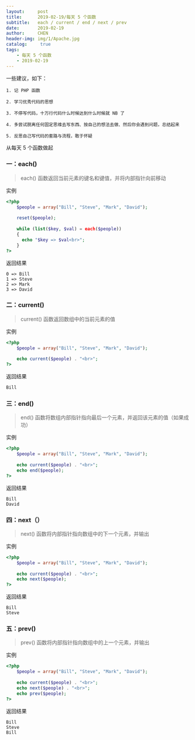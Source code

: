 ```yaml
---
layout:     post
title:      2019-02-19/每天 5 个函数
subtitle:   each / current / end / next / prev
date:       2019-02-19
author:     CHEN
header-img: img/1/Apache.jpg
catalog: 	 true
tags:
    - 每天 5 个函数
    - 2019-02-19
---
```

一些建议，如下：
```
1. 记 PHP 函数

2. 学习优秀代码的思想

3. 不停写代码，十万行代码什么时候达到什么时候就 NB 了

4. 多尝试脱离任何固定思维去写东西、按自己的想法去做、然后你会遇到问题，总结起来

5. 反思自己写代码的套路与流程，敢于怀疑
```
从每天 5 个函数做起

### 一：each()
> each() 函数返回当前元素的键名和键值，并将内部指针向前移动

实例
```php
<?php
    $people = array("Bill", "Steve", "Mark", "David");
    
    reset($people);
    
    while (list($key, $val) = each($people))
    {
      echo "$key => $val<br>";
    }
?>
```
返回结果
```
0 => Bill
1 => Steve
2 => Mark
3 => David
```
### 二：current()
> current() 函数返回数组中的当前元素的值

实例
```php
<?php
    $people = array("Bill", "Steve", "Mark", "David");
    
    echo current($people) . "<br>";
?>
```
返回结果
``` php
Bill
```

### 三：end()
> end() 函数将数组内部指针指向最后一个元素，并返回该元素的值（如果成功）

实例
```php
<?php
    $people = array("Bill", "Steve", "Mark", "David");
    
    echo current($people) . "<br>";
    echo end($people);
?>
```
返回结果
```
Bill
David
```

### 四：next（）
> next() 函数将内部指针指向数组中的下一个元素，并输出

实例
```php
<?php
    $people = array("Bill", "Steve", "Mark", "David");
    
    echo current($people) . "<br>";
    echo next($people);
?>
```
返回结果
```
Bill
Steve
```
### 五：prev()
> prev() 函数将内部指针指向数组中的上一个元素，并输出

实例
```php
<?php
    $people = array("Bill", "Steve", "Mark", "David");
    
    echo current($people) . "<br>";
    echo next($people) . "<br>";
    echo prev($people);
?>
```
返回结果
```angular2html
Bill
Steve
Bill
```